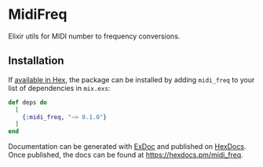 # MidiFreq

Elixir utils for MIDI number to frequency conversions.

## Installation

If [available in Hex](https://hex.pm/docs/publish), the package can be installed
by adding `midi_freq` to your list of dependencies in `mix.exs`:

```elixir
def deps do
  [
    {:midi_freq, "~> 0.1.0"}
  ]
end
```

Documentation can be generated with [ExDoc](https://github.com/elixir-lang/ex_doc)
and published on [HexDocs](https://hexdocs.pm). Once published, the docs can
be found at <https://hexdocs.pm/midi_freq>.
